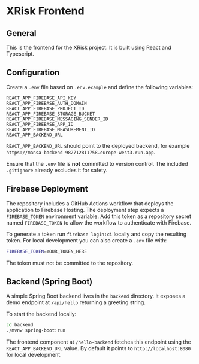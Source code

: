 # XRisk Frontend

## General
This is the frontend for the XRisk project. It is built using React and Typescript.


## Configuration

Create a `.env` file based on `.env.example` and define the following variables:

```
REACT_APP_FIREBASE_API_KEY
REACT_APP_FIREBASE_AUTH_DOMAIN
REACT_APP_FIREBASE_PROJECT_ID
REACT_APP_FIREBASE_STORAGE_BUCKET
REACT_APP_FIREBASE_MESSAGING_SENDER_ID
REACT_APP_FIREBASE_APP_ID
REACT_APP_FIREBASE_MEASUREMENT_ID
REACT_APP_BACKEND_URL
```

`REACT_APP_BACKEND_URL` should point to the deployed backend, for example `https://mansa-backend-982712811758.europe-west3.run.app`.

Ensure that the `.env` file is **not** committed to version control. The included `.gitignore` already excludes it for safety.

## Firebase Deployment
The repository includes a GitHub Actions workflow that deploys the application to Firebase Hosting. The deployment step expects a `FIREBASE_TOKEN` environment variable. Add this token as a repository secret named `FIREBASE_TOKEN` to allow the workflow to authenticate with Firebase.

To generate a token run `firebase login:ci` locally and copy the resulting token. For local development you can also create a `.env` file with:

```bash
FIREBASE_TOKEN=YOUR_TOKEN_HERE
```

The token must not be committed to the repository.

## Backend (Spring Boot)

A simple Spring Boot backend lives in the `backend` directory. It exposes a demo endpoint at `/api/hello` returning a greeting string.

To start the backend locally:

```bash
cd backend
./mvnw spring-boot:run
```

The frontend component at `/hello-backend` fetches this endpoint using the `REACT_APP_BACKEND_URL` value. By default it points to `http://localhost:8080` for local development.
